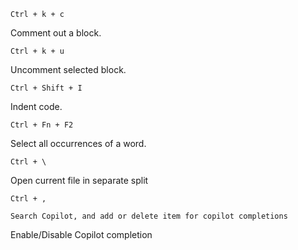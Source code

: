 ```keyboard-shortcut
Ctrl + k + c
```
Comment out a block.

```
Ctrl + k + u
```
Uncomment selected block.

```
Ctrl + Shift + I
```
Indent code.

```
Ctrl + Fn + F2
```
Select all occurrences of a word.

```shortcut
Ctrl + \
```
Open current file in separate split

```shortcut
Ctrl + , 

Search Copilot, and add or delete item for copilot completions

```
Enable/Disable Copilot completion